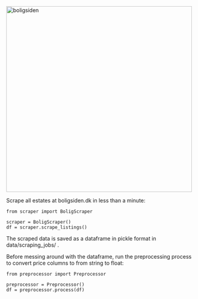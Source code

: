 
<img width="493" alt="boligsiden" src="https://user-images.githubusercontent.com/39537120/89758715-bad4d680-dae8-11ea-8e77-c85c02b78373.png">


Scrape all estates at boligsiden.dk in less than a minute:
```
from scraper import BoligScraper

scraper = BoligScraper()
df = scraper.scrape_listings()
```
The scraped data is saved as a dataframe in pickle format in data/scraping_jobs/ .

Before messing around with the dataframe, run the preprocessing process to convert price columns to from string to float:

```
from preprocessor import Preprocessor

preprocessor = Preprocessor()
df = preprocessor.process(df)
```
